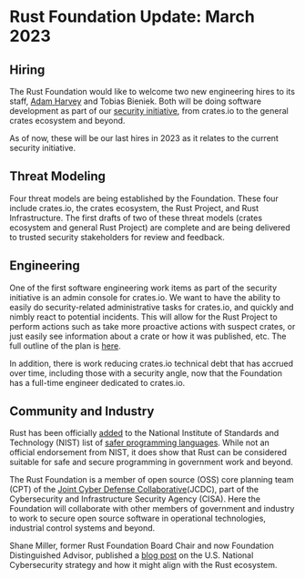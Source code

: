 # Rust Foundation Update: March 2023

## Hiring

The Rust Foundation would like to welcome two new engineering hires to its staff, [Adam Harvey](https://foundation.rust-lang.org/news/welcoming-software-engineer-adam-harvey-to-the-rust-foundation-team/) and Tobias Bieniek. Both will be doing software development as part of our [security initiative](https://foundation.rust-lang.org/news/2022-09-13-rust-foundation-establishes-security-team/), from crates.io to the general crates ecosystem and beyond. 

As of now, these will be our last hires in 2023 as it relates to the current security initiative.

## Threat Modeling

Four threat models are being established by the Foundation. These four include crates.io, the crates ecosystem, the Rust Project, and Rust Infrastructure. The first drafts of two of these threat models (crates ecosystem and general Rust Project) are complete and are being delivered to trusted security stakeholders for review and feedback.

## Engineering

One of the first software engineering work items as part of the security initiative is an admin console for crates.io. We want to have the ability to easily do security-related administrative tasks for crates.io, and quickly and nimbly react to potential incidents. This will allow for the Rust Project to perform actions such as take more proactive actions with suspect crates, or just easily see information about a crate or how it was published, etc. The full outline of the plan is [here]().

In addition, there is work reducing crates.io technical debt that has accrued over time, including those with a security angle, now that the Foundation has a full-time engineer dedicated to crates.io.


## Community and Industry

Rust has been officially [added](https://foundation.rust-lang.org/news/rust-identified-as-safer-coding-tool-by-nist/) to the National Institute of Standards and Technology (NIST) list of [safer programming languages](https://www.nist.gov/itl/ssd/software-quality-group/safer-languages). While not an official endorsement from NIST, it does show that Rust can be considered suitable for safe and secure programming in government work and beyond. 

The Rust Foundation is a member of open source (OSS) core planning team (CPT) of the [Joint Cyber Defense Collaborative](https://www.cisa.gov/topics/partnerships-and-collaboration/joint-cyber-defense-collaborative)(JCDC), part of the Cybersecurity and Infrastructure Security Agency (CISA). Here the Foundation will collaborate with other members of government and industry to work to secure open source software in operational technologies, industrial control systems and beyond.

Shane Miller, former Rust Foundation Board Chair and now Foundation Distinguished Advisor, published a [blog post](https://foundation.rust-lang.org/news/rewarding-resilience-rust-the-u-s-national-cybersecurity-strategy/) on the U.S. National Cybersecurity strategy and how it might align with the Rust ecosystem.